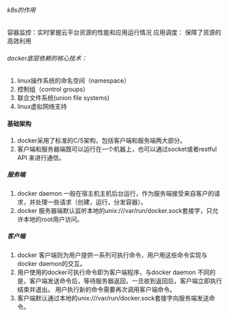 ###### k8s的作用
  容器监控：实时掌握云平台资源的性能和应用运行情况
  应用调度： 保障了资源的高效利用

###### docker底层依赖的核心技术：
1. linux操作系统的命名空间（namespace）
2. 控制组（control groups）
3. 联合文件系统(union file systems)
4. linux虚拟网络支持

#### 基础架构
1. docker采用了标准的C/S架构，包括客户端和服务端两大部分。
2. 客户端和服务器端既可以运行在一个机器上，也可以通过socket或者restful API 来进行通信。

##### 服务端
1. docker daemon 一般在宿主机主机后台运行，作为服务端接受来自客户的请求，并处理一些请求（创建，运行，分发容器）。
2. docker 服务器端默认监听本地的unix:///var/run/docker.sock套接字，只允许本地的root用户访问。

##### 客户端
1. docker 客户端则为用户提供一系列可执行命令，用户用这些命令实现与docker daemon的交互。
2. 用户使用的docker可执行命令即为客户端程序，与docker daemon 不同的是，客户端发送命令后，等待服务器返回，一旦收到返回后，客户端立即执行结束并退出。
用户执行新的命令需要再次调用客户端命令。
3. 客户端默认通过本地的unix:///var/run/docker.sock套接字向服务端发送命令。
